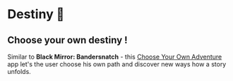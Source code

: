 
# Destiny 🤔

## Choose your own destiny !

Similar to **Black Mirror: Bandersnatch** - this [Choose Your Own Adventure](https://en.wikipedia.org/wiki/Choose_Your_Own_Adventure) app let's the user choose his own path and discover new ways how a story unfolds.
